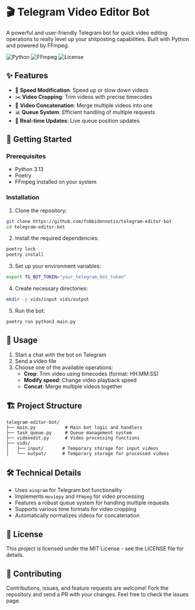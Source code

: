 # 🎬 Telegram Video Editor Bot

A powerful and user-friendly Telegram bot for quick video editing operations to really level up your shitposting capabilities. Built with Python and powered by FFmpeg.

![Python](https://img.shields.io/badge/Python-3.13+-blue.svg)
![FFmpeg](https://img.shields.io/badge/FFmpeg-Required-orange.svg)
![License](https://img.shields.io/badge/License-MIT-green.svg)

## ✨ Features

- 🔄 **Speed Modification**: Speed up or slow down videos
- ✂️ **Video Cropping**: Trim videos with precise timecodes
- 🔗 **Video Concatenation**: Merge multiple videos into one
- 📊 **Queue System**: Efficient handling of multiple requests
- 🔄 **Real-time Updates**: Live queue position updates

## 🚀 Getting Started

### Prerequisites

- Python 3.13 
- Poetry
- FFmpeg installed on your system

### Installation

1. Clone the repository:
```bash
git clone https://github.com/fobbidennotis/telegram-editor-bot
cd telegram-editor-bot
```

2. Install the required dependencies:
```bash
poetry lock
poetry install
```

3. Set up your environment variables:
```bash
export TG_BOT_TOKEN="your_telegram_bot_token"
```

4. Create necessary directories:
```bash
mkdir -p vids/input vids/output
```

5. Run the bot:
```bash
poetry run python3 main.py
```

## 🎯 Usage

1. Start a chat with the bot on Telegram
2. Send a video file
3. Choose one of the available operations:
   - **Crop**: Trim video using timecodes (format: HH:MM:SS)
   - **Modify speed**: Change video playback speed
   - **Concat**: Merge multiple videos together

## 🏗️ Project Structure

```
telegram-editor-bot/
├── main.py           # Main bot logic and handlers
├── task_queue.py     # Queue management system
├── videoedit.py      # Video processing functions
├── vids/
│   ├── input/       # Temporary storage for input videos
│   └── output/      # Temporary storage for processed videos
```

## 🛠️ Technical Details

- Uses `aiogram` for Telegram bot functionality
- Implements `moviepy` and `FFmpeg` for video processing
- Features a robust queue system for handling multiple requests
- Supports various time formats for video cropping
- Automatically normalizes videos for concatenation

## 📝 License

This project is licensed under the MIT License - see the LICENSE file for details.

## 🤝 Contributing

Contributions, issues, and feature requests are welcome! Fork the repository and send a PR with your changes. Feel free to check the issues page.
